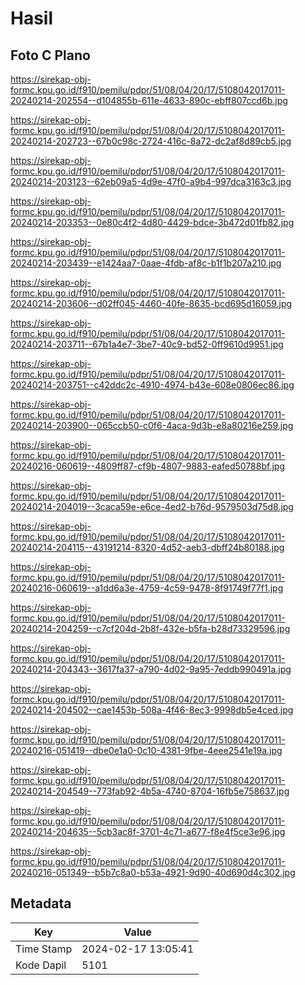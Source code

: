 # Hasil

## Foto C Plano

https://sirekap-obj-formc.kpu.go.id/f910/pemilu/pdpr/51/08/04/20/17/5108042017011-20240214-202554--d104855b-611e-4633-890c-ebff807ccd6b.jpg

https://sirekap-obj-formc.kpu.go.id/f910/pemilu/pdpr/51/08/04/20/17/5108042017011-20240214-202723--67b0c98c-2724-416c-8a72-dc2af8d89cb5.jpg

https://sirekap-obj-formc.kpu.go.id/f910/pemilu/pdpr/51/08/04/20/17/5108042017011-20240214-203123--62eb09a5-4d9e-47f0-a9b4-997dca3163c3.jpg

https://sirekap-obj-formc.kpu.go.id/f910/pemilu/pdpr/51/08/04/20/17/5108042017011-20240214-203353--0e80c4f2-4d80-4429-bdce-3b472d01fb82.jpg

https://sirekap-obj-formc.kpu.go.id/f910/pemilu/pdpr/51/08/04/20/17/5108042017011-20240214-203439--e1424aa7-0aae-4fdb-af8c-b1f1b207a210.jpg

https://sirekap-obj-formc.kpu.go.id/f910/pemilu/pdpr/51/08/04/20/17/5108042017011-20240214-203606--d02ff045-4460-40fe-8635-bcd695d16059.jpg

https://sirekap-obj-formc.kpu.go.id/f910/pemilu/pdpr/51/08/04/20/17/5108042017011-20240214-203711--67b1a4e7-3be7-40c9-bd52-0ff9610d9951.jpg

https://sirekap-obj-formc.kpu.go.id/f910/pemilu/pdpr/51/08/04/20/17/5108042017011-20240214-203751--c42ddc2c-4910-4974-b43e-608e0806ec86.jpg

https://sirekap-obj-formc.kpu.go.id/f910/pemilu/pdpr/51/08/04/20/17/5108042017011-20240214-203900--065ccb50-c0f6-4aca-9d3b-e8a80216e259.jpg

https://sirekap-obj-formc.kpu.go.id/f910/pemilu/pdpr/51/08/04/20/17/5108042017011-20240216-060619--4809ff87-cf9b-4807-9883-eafed50788bf.jpg

https://sirekap-obj-formc.kpu.go.id/f910/pemilu/pdpr/51/08/04/20/17/5108042017011-20240214-204019--3caca59e-e6ce-4ed2-b76d-9579503d75d8.jpg

https://sirekap-obj-formc.kpu.go.id/f910/pemilu/pdpr/51/08/04/20/17/5108042017011-20240214-204115--43191214-8320-4d52-aeb3-dbff24b80188.jpg

https://sirekap-obj-formc.kpu.go.id/f910/pemilu/pdpr/51/08/04/20/17/5108042017011-20240216-060619--a1dd6a3e-4759-4c59-9478-8f91749f77f1.jpg

https://sirekap-obj-formc.kpu.go.id/f910/pemilu/pdpr/51/08/04/20/17/5108042017011-20240214-204259--c7cf204d-2b8f-432e-b5fa-b28d73329596.jpg

https://sirekap-obj-formc.kpu.go.id/f910/pemilu/pdpr/51/08/04/20/17/5108042017011-20240214-204343--3617fa37-a790-4d02-9a95-7eddb990491a.jpg

https://sirekap-obj-formc.kpu.go.id/f910/pemilu/pdpr/51/08/04/20/17/5108042017011-20240214-204502--cae1453b-508a-4f46-8ec3-9998db5e4ced.jpg

https://sirekap-obj-formc.kpu.go.id/f910/pemilu/pdpr/51/08/04/20/17/5108042017011-20240216-051419--dbe0e1a0-0c10-4381-9fbe-4eee2541e19a.jpg

https://sirekap-obj-formc.kpu.go.id/f910/pemilu/pdpr/51/08/04/20/17/5108042017011-20240214-204549--773fab92-4b5a-4740-8704-16fb5e758637.jpg

https://sirekap-obj-formc.kpu.go.id/f910/pemilu/pdpr/51/08/04/20/17/5108042017011-20240214-204635--5cb3ac8f-3701-4c71-a677-f8e4f5ce3e96.jpg

https://sirekap-obj-formc.kpu.go.id/f910/pemilu/pdpr/51/08/04/20/17/5108042017011-20240216-051349--b5b7c8a0-b53a-4921-9d90-40d690d4c302.jpg


## Metadata

| Key        | Value               |
| ---------- | ------------------- |
| Time Stamp | 2024-02-17 13:05:41 |
| Kode Dapil | 5101                |



